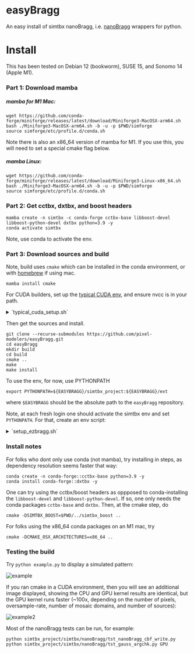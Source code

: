 # easyBragg
An easy install of simtbx nanoBragg, i.e. [nanoBragg](https://bl831.als.lbl.gov/~jamesh/nanoBragg/) wrappers for python.

# Install

This has been tested on Debian 12 (bookworm), SUSE 15, and Sonomo 14 (Apple M1).

### Part 1: Download mamba

##### mamba for M1 Mac:

```
wget https://github.com/conda-forge/miniforge/releases/latest/download/Miniforge3-MacOSX-arm64.sh
bash ./Miniforge3-MacOSX-arm64.sh -b -u -p $PWD/simforge
source simforge/etc/profile.d/conda.sh 
```

Note there is also an x86_64 version of mamba for M1. If you use this, you will need to set a special cmake flag below. 

##### mamba Linux:

```
wget https://github.com/conda-forge/miniforge/releases/latest/download/Miniforge3-Linux-x86_64.sh
bash ./Miniforge3-MacOSX-arm64.sh -b -u -p $PWD/simforge
source simforge/etc/profile.d/conda.sh 
```

### Part 2: Get cctbx, dxtbx, and boost headers

```
mamba create -n simtbx -c conda-forge cctbx-base libboost-devel libboost-python-devel dxtbx python=3.9 -y
conda activate simtbx
```

Note, use conda to activate the env.

### Part 3: Download sources and build

Note, build uses `cmake` which can be installed in the conda environment, or with [homebrew](https://formulae.brew.sh/formula/cmake) if using mac. 

```
mamba install cmake
```

For CUDA builders, set up the [typical CUDA env](https://docs.nvidia.com/cuda/cuda-installation-guide-linux/index.html#environment-setup), and ensure nvcc is in your path.


<details>
  <summary>`typical_cuda_setup.sh`</summary>

```
export CUDA_HOME=/usr/local/cuda/
export CUDA_PATH=$CUDA_HOME
export PATH=$PATH:${CUDA_HOME}/bin
export LD_LIBRARY_PATH=${CUDA_HOME}/lib64
```
</details>

Then get the sources and install. 

```
git clone --recurse-submodules https://github.com/pixel-modelers/easyBragg.git
cd easyBragg
mkdir build
cd build
cmake ..
make
make install
```

To use the env, for now, use PYTHONPATH

```
export PYTHONPATH=${EASYBRAGG}/simtbx_project:${EASYBRAGG}/ext
```

where `$EASYBRAGG` should be the absolute path to the `easyBragg` repository. 


Note, at each fresh login one should activate the simtbx env and set `PYTHONPATH`. For that, create an env script:

<details>
  <summary>`setup_ezbragg.sh`</summary>

```
SIMFORGE=/path/to/simforge
EASYBRAGG=/path/to/easyBragg
source $SIMFORGE/etc/profile.d/conda.sh
conda activate simtbx
export PYTHONPATH=${EASYBRAGG}/simtbx_project:${EASYBRAGG}/ext
```

Hence, at login run `source /path/to/setup_ezbragg.sh`.

</details>

### Install notes

For folks who dont only use conda (not mamba), try installing in steps, as dependency resolution seems faster that way:

```
conda create -n conda-forge::cctbx-base python=3.9 -y
conda install conda-forge::dxtbx -y
```

One can try using the cctbx/boost headers as oppposed to conda-installing the `libboost-devel` and `libboost-python-devel`. If so, one only needs the conda packages `cctbx-base` and `dxtbx`. Then, at the cmake step, do 

```
cmake -DSIMTBX_BOOST=$PWD/../simtbx_boost ..
```

For folks using the x86_64 conda packages on an M1 mac, try

```
cmake -DCMAKE_OSX_ARCHITECTURES=x86_64 ..
```

### Testing the build


Try ```python example.py``` to display a simulated pattern:

![example](https://smb.slac.stanford.edu/~dermen/noise_img.png)

If you ran cmake in a CUDA environment, then you will see an additional image displayed, showing the CPU and GPU kernel results are identical, but the GPU kernel runs faster (~100x, depending on the number of pixels, oversample-rate, number of mosaic domains, and number of sources):

![example2](https://smb.slac.stanford.edu/~dermen/cpu_vs_gpu.png)

Most of the nanoBragg tests can be run, for example:

```
python simtbx_project/simtbx/nanoBragg/tst_nanoBragg_cbf_write.py
python simtbx_project/simtbx/nanoBragg/tst_gauss_argchk.py GPU
```
